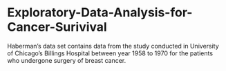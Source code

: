 # Exploratory-Data-Analysis-for-Cancer-Surivival
Haberman’s data set contains data from the study conducted in University of Chicago’s Billings Hospital between year 1958 to 1970 for the patients who undergone surgery of breast cancer.
